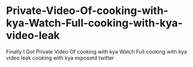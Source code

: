 # Private-Video-Of-cooking-with-kya-Watch-Full-cooking-with-kya-video-leak
Finally I Got Private Video Of cooking with kya Watch Full cooking with kya video leak cooking with kya exposetd twitter
